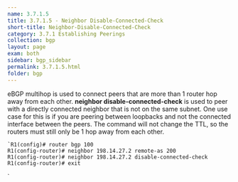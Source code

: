 ```yaml
---
name: 3.7.1.5
title: 3.7.1.5 - Neighbor Disable-Connected-Check
short-title: Neighbor-Disable-Connected-Check
category: 3.7.1 Establishing Peerings
collection: bgp
layout: page
exam: both
sidebar: bgp_sidebar
permalink: 3.7.1.5.html
folder: bgp
---
```

eBGP multihop is used to connect peers that are more than 1 router hop away from each other. **neighbor disable-connected-check** is used to peer with a directly connected neighbor that is not on the same subnet. One use case for this is if you are peering between loopbacks and not the connected interface between the peers. The command will not change the TTL, so the routers must still only be 1 hop away from each other.
```
`R1(config)# router bgp 100
R1(config-router)# neighbor 198.14.27.2 remote-as 200
R1(config-router)# neighbor 198.14.27.2 disable-connected-check
R1(config-router)# exit
```
`